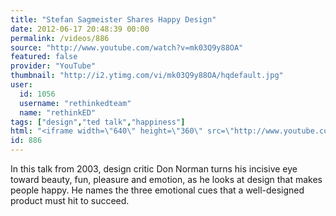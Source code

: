 ```yaml
---
title: "Stefan Sagmeister Shares Happy Design"
date: 2012-06-17 20:48:39 00:00
permalink: /videos/886
source: "http://www.youtube.com/watch?v=mk03Q9y88OA"
featured: false
provider: "YouTube"
thumbnail: "http://i2.ytimg.com/vi/mk03Q9y88OA/hqdefault.jpg"
user:
  id: 1056
  username: "rethinkedteam"
  name: "rethinkED"
tags: ["design","ted talk","happiness"]
html: "<iframe width=\"640\" height=\"360\" src=\"http://www.youtube.com/embed/mk03Q9y88OA?wmode=transparent&fs=1&feature=oembed\" frameborder=\"0\" allowfullscreen></iframe>"
id: 886
---
```


In this talk from 2003, design critic Don Norman turns his incisive eye toward beauty, fun, pleasure and emotion, as he looks at design that makes people happy. He names the three emotional cues that a well-designed product must hit to succeed.
